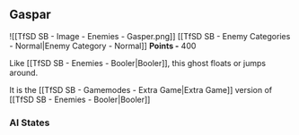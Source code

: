 ## Gaspar
![[TfSD SB - Image - Enemies - Gasper.png]]
[[TfSD SB - Enemy Categories - Normal|Enemy Category - Normal]]
**Points -** 400

Like [[TfSD SB - Enemies - Booler|Booler]], this ghost floats or jumps around.

It is the [[TfSD SB - Gamemodes - Extra Game|Extra Game]] version of [[TfSD SB - Enemies - Booler|Booler]]
### AI States